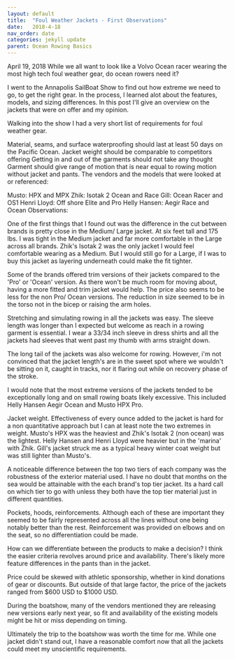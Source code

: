 ```yaml
---
layout: default
title:  "Foul Weather Jackets - First Observations"
date:   2018-4-18
nav_order: date
categories: jekyll update
parent: Ocean Rowing Basics
---
```


April 19, 2018
While we all want to look like a Volvo Ocean racer wearing the most high tech foul weather gear, do ocean rowers need it?

I went to the Annapolis SailBoat Show to find out how extreme we need to go, to get the right gear. In the process, I learned alot about the features, models, and sizing differences. In this post I'll give an overview on the jackets that were on offer and my opinion.

Walking into the show I had a very short list of requirements for foul weather gear. 

Material, seams, and surface waterproofing should last at least 50 days on the Pacific Ocean.
Jacket weight should be comparable to competitors offering 
Getting in and out of the garments should not take any thought
Garment should give range of motion that is near equal to rowing motion without jacket and pants.
The vendors and the models that were looked at or referenced:

Musto: HPX and MPX 
Zhik: Isotak 2 Ocean and Race
Gill: Ocean Racer and OS1
Henri Lloyd: Off shore Elite and Pro
Helly Hansen: Aegir Race and Ocean
Observations:

One of the first things that I found out was the difference in the cut between brands is pretty close in the Medium/ Large jacket. At six feet tall and 175 lbs. I was tight in the Medium jacket and far more comfortable in the Large across all brands. Zhik's Isotak 2 was the only jacket I would feel comfortable wearing as a Medium. But I would still go for a Large, if I was to buy this jacket as layering underneath could make the fit tighter. 

Some of the brands offered trim versions of their jackets compared to the 'Pro' or 'Ocean' version. As there won't be much room for moving about, having a more fitted and trim jacket would help. The price also seems to be less for the non Pro/ Ocean versions. The reduction in size seemed to be in the torso not in the bicep or raising the arm holes. 

Stretching and simulating rowing in all the jackets was easy. The sleeve length was longer than I expected but welcome as reach in a rowing garment is essential. I wear a 33/34 inch sleeve in dress shirts and all the jackets had sleeves that went past my thumb with arms straight down. 

 The long tail of the jackets was also welcome for rowing. However, i'm not convinced that the jacket length's are in the sweet spot where we wouldn't be sitting on it, caught in tracks, nor it flaring out while on recovery phase of the stroke. 

I would note that the most extreme versions of the jackets tended to be exceptionally long and on small rowing boats likely excessive. This included Helly Hansen Aegir Ocean and Musto HPX Pro.

Jacket weight. Effectiveness of every ounce added to the jacket is hard for a non quantitative approach but I can at least note the two extremes in weight. Musto's HPX was the heaviest and Zhik's Isotak 2 (non ocean) was the lightest. Helly Hansen and Henri Lloyd were heavier but in the 'marina' with Zhik. Gill's jacket struck me as a typical heavy winter coat weight but was still lighter than Musto's. 

A noticeable difference between the top two tiers of each company was the robustness of the exterior material used. I have no doubt that months on the sea would be attainable with the each brand's top tier jacket. Its a hard call on which tier to go with unless they both have the top tier material just in different quantities.  

Pockets, hoods, reinforcements. Although each of these are important they seemed to be fairly represented across all the lines without one being notably better than the rest. Reinforcement was provided on elbows and on the seat, so no differentiation could be made.  

How can we differentiate between the products to make a decision? I think the easier criteria revolves around price and availability. There's likely more feature differences in the pants than in the jacket.

Price could be skewed with athletic sponsorship, whether in kind donations of gear or discounts. But outside of that large factor, the price of the jackets ranged from $600 USD to $1000 USD. 

During the boatshow, many of the vendors mentioned they are releasing new versions early next year, so fit and availability of the existing models might be hit or miss depending on timing. 

Ultimately the trip to the boatshow was worth the time for me. While one jacket didn't stand out, I have a reasonable comfort now that all the jackets could meet my unscientific requirements. 